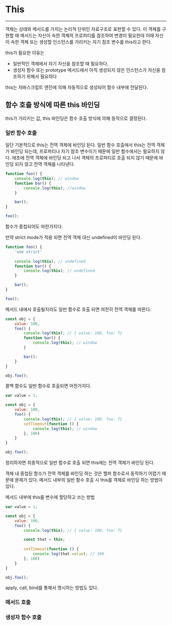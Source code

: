 # This
---
객체는 상태와 메서드를 가지는 논리적 단위인 자료구조로 표현할 수 있다. 이 객체를 구현할 때 메서드는 자신이 속한 객체의 프로퍼티를 참조하여 변경이 필요한데 이때 자신이 속한 객체 또는 생성할 인스턴스를 가리키는  자기 참조 변수를 this라고 한다.

this가 필요한 이유는 
- 일반적인 객체에서 자기 자신을 참조할 때 필요하다.
- 생성자 함수 또는 prototype 메서드에서 아직 생성되지 않은 인스턴스가 자신을 참조하기 위해서 필요하다

this는 자바스크립트 엔진에 의해 자동적으로 생성되어 함수 내부에 전달된다.

## 함수 호출 방식에 따른 this 바인딩
this가 가리키는 값, this 바인딩은 함수 호출 방식에 의해 동적으로 결정된다.
### 일반 함수 호출
일단 기본적으로 this는 전역 객체에 바인딩 된다.
일반 함수 호출에서 this는 전역 객체가 바인딩 되는데, 프로퍼티나 자기 참조 변수이기 때문에 일반 함수에서는 필요하지 않다.
애초에 전역 객체에 바인딩 되고 나서 객체의 프로퍼티로 호출 되지 않기 때문에 바인딩 되지 않고 전역 객체를 나타낸다.
```js
function foo() {
	console.log(this); // window
	function bar() {
		console.log(this); //window
	}

	bar();
}

foo();
```
함수가 중첩되어도 마찬가지다.

만약 strict mode가 적용 되면 전역 객체 대신 undefined이 바인딩 된다.
```js
function foo() {
	'use strict'
	
	console.log(this); // undefined
	function bar() {
		console.log(this); // undefined
	}

	bar();
}

foo();
```

메서드 내에서 호출될지라도 일반 함수로 호출 되면 여전히 전역 객체를 따른다.
```js
const obj = {
	value: 100,
	foo() {
		console.log(this); // { value: 100, foo: f}
		function bar() {
			console.log(this); // window
		}

		bar();
	}
}

obj.foo();
```

콜백 함수도 일반 함수로 호출되면 마찬가지다.
```js
var value = 1;

const obj = {
	value: 100,
	foo() {
		console.log(this); // { value: 100, foo: f}
		setTimeout(function () {
			console.log(this); // window
		}, 100)
	}
}

obj.foo();

```

정리하자면 최종적으로 일반 함수로 호출 되면 this에는 전역 객체가 바인딩 된다.

객체 내 중첩된 함수가 전역 객체를 바인딩 하는 것은 헬퍼 함수로서 동작하기 어렵기 때문에 문제가 있다.
메서드 내부의 일반 함수 호출 시 this를 객체로 바인딩 하는 방법이 있다.

메서드 내부에 this를 변수에 할당하고 쓰는 방법
```js
var value = 1;

const obj = {
	value: 100,
	foo() {
		console.log(this); // { value: 100, foo: f}

		const that = this;
		
		setTimeout(function () {
			console.log(that.value); // 100
		}, 100)
	}
}

obj.foo();
```

apply, call, bind를 통해서 명시하는 방법도 있다.

### 메서드 호출




### 생성자 함수 호출